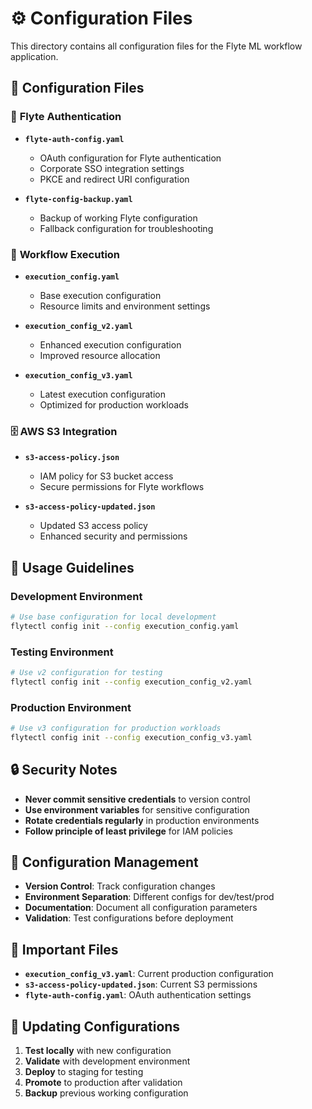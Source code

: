 # ⚙️ Configuration Files

This directory contains all configuration files for the Flyte ML workflow application.

## 📁 Configuration Files

### 🔐 **Flyte Authentication**
- **`flyte-auth-config.yaml`**
  - OAuth configuration for Flyte authentication
  - Corporate SSO integration settings
  - PKCE and redirect URI configuration

- **`flyte-config-backup.yaml`**
  - Backup of working Flyte configuration
  - Fallback configuration for troubleshooting

### 🚀 **Workflow Execution**
- **`execution_config.yaml`**
  - Base execution configuration
  - Resource limits and environment settings

- **`execution_config_v2.yaml`**
  - Enhanced execution configuration
  - Improved resource allocation

- **`execution_config_v3.yaml`**
  - Latest execution configuration
  - Optimized for production workloads

### 🗄️ **AWS S3 Integration**
- **`s3-access-policy.json`**
  - IAM policy for S3 bucket access
  - Secure permissions for Flyte workflows

- **`s3-access-policy-updated.json`**
  - Updated S3 access policy
  - Enhanced security and permissions

## 🔧 Usage Guidelines

### **Development Environment**
```bash
# Use base configuration for local development
flytectl config init --config execution_config.yaml
```

### **Testing Environment**
```bash
# Use v2 configuration for testing
flytectl config init --config execution_config_v2.yaml
```

### **Production Environment**
```bash
# Use v3 configuration for production workloads
flytectl config init --config execution_config_v3.yaml
```

## 🔒 Security Notes

- **Never commit sensitive credentials** to version control
- **Use environment variables** for sensitive configuration
- **Rotate credentials regularly** in production environments
- **Follow principle of least privilege** for IAM policies

## 📝 Configuration Management

- **Version Control**: Track configuration changes
- **Environment Separation**: Different configs for dev/test/prod
- **Documentation**: Document all configuration parameters
- **Validation**: Test configurations before deployment

## 🚨 Important Files

- **`execution_config_v3.yaml`**: Current production configuration
- **`s3-access-policy-updated.json`**: Current S3 permissions
- **`flyte-auth-config.yaml`**: OAuth authentication settings

## 🔄 Updating Configurations

1. **Test locally** with new configuration
2. **Validate** with development environment
3. **Deploy** to staging for testing
4. **Promote** to production after validation
5. **Backup** previous working configuration

